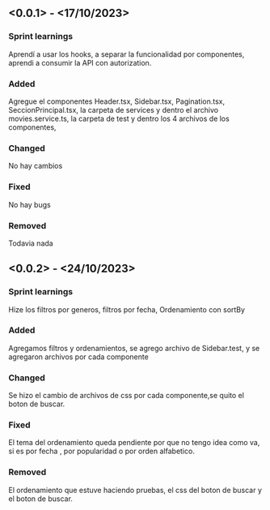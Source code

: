 ## <0.0.1> - <17/10/2023>

### Sprint learnings

Aprendí a usar los hooks, a separar la funcionalidad por componentes, aprendi a consumir la API con autorization.

### Added

Agregue el componentes Header.tsx, Sidebar.tsx, Pagination.tsx, SeccionPrincipal.tsx, la carpeta de services y dentro el archivo movies.service.ts, la carpeta de test y dentro los 4 archivos de los componentes, 

### Changed

No hay cambios

### Fixed

No hay bugs

### Removed

Todavia nada

## <0.0.2> - <24/10/2023>

### Sprint learnings

Hize los filtros por generos, filtros por fecha, Ordenamiento con sortBy

### Added

Agregamos filtros y ordenamientos, se agrego archivo de Sidebar.test, y se agregaron archivos por cada componente

### Changed

Se hizo el cambio de archivos de css por cada componente,se quito el boton de buscar.

### Fixed

El tema del ordenamiento queda pendiente por que no tengo idea como va, si es por fecha , por popularidad o por orden alfabetico.

### Removed

El ordenamiento que estuve haciendo pruebas, el css del boton de buscar y el boton de buscar.
